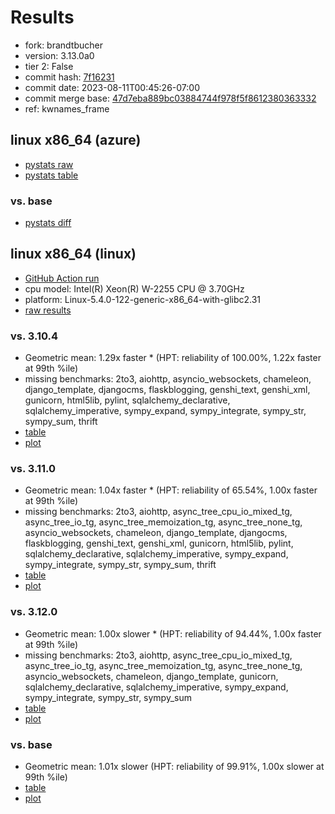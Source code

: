 # Results

- fork: brandtbucher
- version: 3.13.0a0
- tier 2: False
- commit hash: [7f16231](https://github.com/brandtbucher/cpython/commit/7f16231)
- commit date: 2023-08-11T00:45:26-07:00
- commit merge base: [47d7eba889bc03884744f978f5f8612380363332](https://github.com/brandtbucher/cpython/commit/47d7eba889bc03884744f978f5f8612380363332)
- ref: kwnames_frame

## linux x86_64 (azure)

- [pystats raw](bm-20230811-azure-x86_64-brandtbucher-kwnames_frame-3.13.0a0-7f16231-pystats.json)
- [pystats table](bm-20230811-azure-x86_64-brandtbucher-kwnames_frame-3.13.0a0-7f16231-pystats.md)

### vs. base

- [pystats diff](bm-20230811-azure-x86_64-brandtbucher-kwnames_frame-3.13.0a0-7f16231-pystats-vs-base.md)

## linux x86_64 (linux)

- [GitHub Action run](https://github.com/faster-cpython/benchmarking/actions/runs/6017986559)
- cpu model: Intel(R) Xeon(R) W-2255 CPU @ 3.70GHz
- platform: Linux-5.4.0-122-generic-x86_64-with-glibc2.31
- [raw results](bm-20230811-linux-x86_64-brandtbucher-kwnames_frame-3.13.0a0-7f16231.json)

### vs. 3.10.4

- Geometric mean: 1.29x faster \* (HPT: reliability of 100.00%, 1.22x faster at 99th %ile)
- missing benchmarks: 2to3, aiohttp, asyncio_websockets, chameleon, django_template, djangocms, flaskblogging, genshi_text, genshi_xml, gunicorn, html5lib, pylint, sqlalchemy_declarative, sqlalchemy_imperative, sympy_expand, sympy_integrate, sympy_str, sympy_sum, thrift
- [table](bm-20230811-linux-x86_64-brandtbucher-kwnames_frame-3.13.0a0-7f16231-vs-3.10.4.md)
- [plot](bm-20230811-linux-x86_64-brandtbucher-kwnames_frame-3.13.0a0-7f16231-vs-3.10.4.png)

### vs. 3.11.0

- Geometric mean: 1.04x faster \* (HPT: reliability of 65.54%, 1.00x faster at 99th %ile)
- missing benchmarks: 2to3, aiohttp, async_tree_cpu_io_mixed_tg, async_tree_io_tg, async_tree_memoization_tg, async_tree_none_tg, asyncio_websockets, chameleon, django_template, djangocms, flaskblogging, genshi_text, genshi_xml, gunicorn, html5lib, pylint, sqlalchemy_declarative, sqlalchemy_imperative, sympy_expand, sympy_integrate, sympy_str, sympy_sum, thrift
- [table](bm-20230811-linux-x86_64-brandtbucher-kwnames_frame-3.13.0a0-7f16231-vs-3.11.0.md)
- [plot](bm-20230811-linux-x86_64-brandtbucher-kwnames_frame-3.13.0a0-7f16231-vs-3.11.0.png)

### vs. 3.12.0

- Geometric mean: 1.00x slower \* (HPT: reliability of 94.44%, 1.00x faster at 99th %ile)
- missing benchmarks: 2to3, aiohttp, async_tree_cpu_io_mixed_tg, async_tree_io_tg, async_tree_memoization_tg, async_tree_none_tg, asyncio_websockets, chameleon, django_template, gunicorn, sqlalchemy_declarative, sqlalchemy_imperative, sympy_expand, sympy_integrate, sympy_str, sympy_sum
- [table](bm-20230811-linux-x86_64-brandtbucher-kwnames_frame-3.13.0a0-7f16231-vs-3.12.0.md)
- [plot](bm-20230811-linux-x86_64-brandtbucher-kwnames_frame-3.13.0a0-7f16231-vs-3.12.0.png)

### vs. base

- Geometric mean: 1.01x slower (HPT: reliability of 99.91%, 1.00x slower at 99th %ile)
- [table](bm-20230811-linux-x86_64-brandtbucher-kwnames_frame-3.13.0a0-7f16231-vs-base.md)
- [plot](bm-20230811-linux-x86_64-brandtbucher-kwnames_frame-3.13.0a0-7f16231-vs-base.png)

